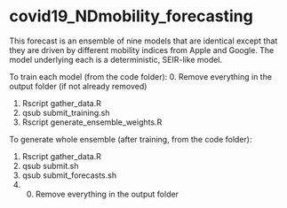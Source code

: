 # covid19_NDmobility_forecasting

This forecast is an ensemble of nine models that are identical except that they are driven by different mobility indices from Apple and Google. The model underlying each is a deterministic, SEIR-like model.

To train each model (from the code folder):
0. Remove everything in the output folder (if not already removed)
1. Rscript gather_data.R
2. qsub submit_training.sh
3. Rscript generate_ensemble_weights.R

To generate whole ensemble (after training, from the code folder):
1. Rscript gather_data.R
2. qsub submit.sh
3. qsub submit_forecasts.sh
4. 0. Remove everything in the output folder
